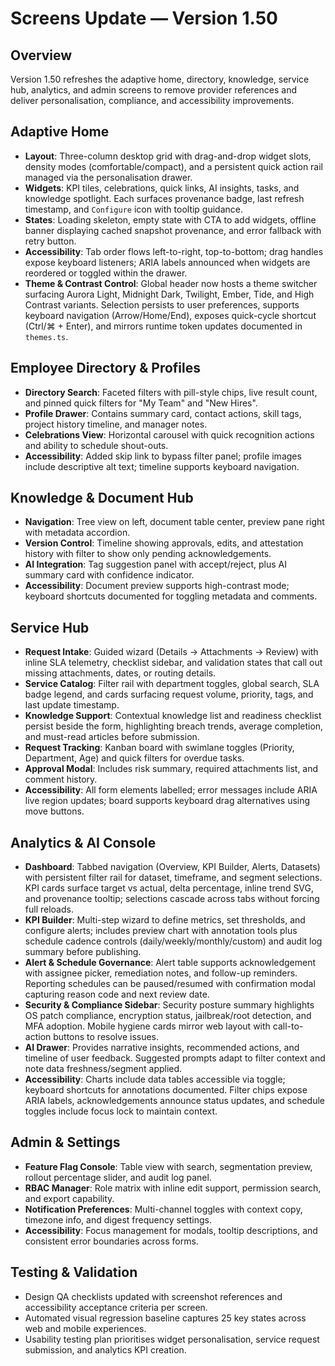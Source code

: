 # Screens Update — Version 1.50

## Overview
Version 1.50 refreshes the adaptive home, directory, knowledge, service hub, analytics, and admin screens to remove provider references and deliver personalisation, compliance, and accessibility improvements.

## Adaptive Home
- **Layout**: Three-column desktop grid with drag-and-drop widget slots, density modes (comfortable/compact), and a persistent quick action rail managed via the personalisation drawer.
- **Widgets**: KPI tiles, celebrations, quick links, AI insights, tasks, and knowledge spotlight. Each surfaces provenance badge, last refresh timestamp, and `Configure` icon with tooltip guidance.
- **States**: Loading skeleton, empty state with CTA to add widgets, offline banner displaying cached snapshot provenance, and error fallback with retry button.
- **Accessibility**: Tab order flows left-to-right, top-to-bottom; drag handles expose keyboard listeners; ARIA labels announced when widgets are reordered or toggled within the drawer.
- **Theme & Contrast Control**: Global header now hosts a theme switcher surfacing Aurora Light, Midnight Dark, Twilight, Ember, Tide, and High Contrast variants. Selection persists to user preferences, supports keyboard navigation (Arrow/Home/End), exposes quick-cycle shortcut (Ctrl/⌘ + Enter), and mirrors runtime token updates documented in `themes.ts`.

## Employee Directory & Profiles
- **Directory Search**: Faceted filters with pill-style chips, live result count, and pinned quick filters for "My Team" and "New Hires".
- **Profile Drawer**: Contains summary card, contact actions, skill tags, project history timeline, and manager notes.
- **Celebrations View**: Horizontal carousel with quick recognition actions and ability to schedule shout-outs.
- **Accessibility**: Added skip link to bypass filter panel; profile images include descriptive alt text; timeline supports keyboard navigation.

## Knowledge & Document Hub
- **Navigation**: Tree view on left, document table center, preview pane right with metadata accordion.
- **Version Control**: Timeline showing approvals, edits, and attestation history with filter to show only pending acknowledgements.
- **AI Integration**: Tag suggestion panel with accept/reject, plus AI summary card with confidence indicator.
- **Accessibility**: Document preview supports high-contrast mode; keyboard shortcuts documented for toggling metadata and comments.

## Service Hub
- **Request Intake**: Guided wizard (Details → Attachments → Review) with inline SLA telemetry, checklist sidebar, and validation states that call out missing attachments, dates, or routing details.
- **Service Catalog**: Filter rail with department toggles, global search, SLA badge legend, and cards surfacing request volume, priority, tags, and last update timestamp.
- **Knowledge Support**: Contextual knowledge list and readiness checklist persist beside the form, highlighting breach trends, average completion, and must-read articles before submission.
- **Request Tracking**: Kanban board with swimlane toggles (Priority, Department, Age) and quick filters for overdue tasks.
- **Approval Modal**: Includes risk summary, required attachments list, and comment history.
- **Accessibility**: All form elements labelled; error messages include ARIA live region updates; board supports keyboard drag alternatives using move buttons.

## Analytics & AI Console
- **Dashboard**: Tabbed navigation (Overview, KPI Builder, Alerts, Datasets) with persistent filter rail for dataset, timeframe, and segment selections. KPI cards surface target vs actual, delta percentage, inline trend SVG, and provenance tooltip; selections cascade across tabs without forcing full reloads.
- **KPI Builder**: Multi-step wizard to define metrics, set thresholds, and configure alerts; includes preview chart with annotation tools plus schedule cadence controls (daily/weekly/monthly/custom) and audit log summary before publishing.
- **Alert & Schedule Governance**: Alert table supports acknowledgement with assignee picker, remediation notes, and follow-up reminders. Reporting schedules can be paused/resumed with confirmation modal capturing reason code and next review date.
- **Security & Compliance Sidebar**: Security posture summary highlights OS patch compliance, encryption status, jailbreak/root detection, and MFA adoption. Mobile hygiene cards mirror web layout with call-to-action buttons to resolve issues.
- **AI Drawer**: Provides narrative insights, recommended actions, and timeline of user feedback. Suggested prompts adapt to filter context and note data freshness/segment applied.
- **Accessibility**: Charts include data tables accessible via toggle; keyboard shortcuts for annotations documented. Filter chips expose ARIA labels, acknowledgements announce status updates, and schedule toggles include focus lock to maintain context.

## Admin & Settings
- **Feature Flag Console**: Table view with search, segmentation preview, rollout percentage slider, and audit log panel.
- **RBAC Manager**: Role matrix with inline edit support, permission search, and export capability.
- **Notification Preferences**: Multi-channel toggles with context copy, timezone info, and digest frequency settings.
- **Accessibility**: Focus management for modals, tooltip descriptions, and consistent error boundaries across forms.

## Testing & Validation
- Design QA checklists updated with screenshot references and accessibility acceptance criteria per screen.
- Automated visual regression baseline captures 25 key states across web and mobile experiences.
- Usability testing plan prioritises widget personalisation, service request submission, and analytics KPI creation.
